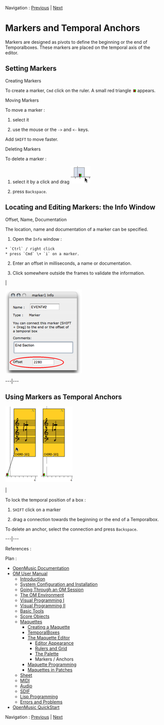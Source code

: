 Navigation : [Previous](player "page précédente\(The Palette\)") |
[Next](Programming%20Maquette "Next\(Maquette
Programming\)")


# Markers and Temporal Anchors

Markers are designed as pivots to define the beginning or the end of
Temporalboxes. These markers are placed on the temporal axis of the editor.

## Setting Markers

Creating Markers

To create a marker, `Cmd` click on the ruler. A small red triangle
![](../res/marker_icon.png) appears.

Moving Markers

To move a marker :

  1. select it

  2. use the mouse or the `->` and `<-` keys.

Add `SHIFT` to move faster.

Deleting Markers

To delete a marker :

  1. select it by a click and drag ![](../res/selectmarker_icon.png)

  2. press `Backspace`.

## Locating and Editing Markers: the Info Window

Offset, Name, Documentation

The location, name and documentation of a marker can be specified.

  1. Open the `Info` window :

    * `Ctrl` / right click
    * press `Cmd` \+ `i` on a marker.
  2. Enter an offset in milliseconds, a name or documentation.

  3. Click somewhere outside the frames to validate the information. 

|

![](../res/marker.png)  
  
---|---  
  
## Using Markers as Temporal Anchors

![](../res/anchor.png)

|

To lock the temporal position of a box :

  1. `SHIFT` click on a marker 

  2. drag a connection towards the beginning or the end of a Temporalbox. 

To delete an anchor, select the connection and press `Backspace`.  
  
---|---  
  
References :

Plan :

  * [OpenMusic Documentation](OM-Documentation)
  * [OM User Manual](OM-User-Manual)
    * [Introduction](00-Sommaire)
    * [System Configuration and Installation](Installation)
    * [Going Through an OM Session](Goingthrough)
    * [The OM Environment](Environment)
    * [Visual Programming I](BasicVisualProgramming)
    * [Visual Programming II](AdvancedVisualProgramming)
    * [Basic Tools](BasicObjects)
    * [Score Objects](ScoreObjects)
    * [Maquettes](Maquettes)
      * [Creating a Maquette](Maquette)
      * [TemporalBoxes](TemporalBoxes)
      * [The Maquette Editor](Editor)
        * [Editor Appearance](EditorAppearance)
        * [Rulers and Grid](Grid%20and%20Rulers)
        * [The Palette](player)
        * Markers / Anchors
      * [Maquette Programming](Programming%20Maquette)
      * [Maquettes in Patches](Maquettes%20in%20Patches)
    * [Sheet](Sheet)
    * [MIDI](MIDI)
    * [Audio](Audio)
    * [SDIF](SDIF)
    * [Lisp Programming](Lisp)
    * [Errors and Problems](errors)
  * [OpenMusic QuickStart](QuickStart-Chapters)

Navigation : [Previous](player "page précédente\(The Palette\)") |
[Next](Programming%20Maquette "Next\(Maquette
Programming\)")

